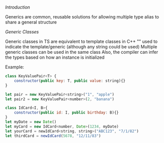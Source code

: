_Introduction_

Generics are common, reusable solutions for allowing multiple type alias to share a general structure

_Generic Classes_

Generic classes in TS are equivalent to template classes in C++
"<T>" used to indicate the template/generic (although any string could be used)
Multiple generic classes can be used in the same class
Also, the compiler can infer the types based on how an instance is initialized

Example:
```js
class KeyValuePair<T> {
	constructor(public key: T, public value: string){}
}

let pair = new KeyValuePair<string>("1", "apple")
let pair2 = new KeyValuePair<number>(2, "banana")

class IdCard<I, B>{
	constructor(public id: I, public birthday: B){}
}
let myDate = new Date()
let myCard = new IdCard<number, Date>(1234, myDate)
let yourCard = newIdCard<string, string>("ABC123", "7/1/82")
let thirdCard = newIdCard(5678, "12/11/83")
```